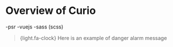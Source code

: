 # Overview of Curio
-psr
-vuejs
-sass (scss)

> {light.fa-clock} Here is an example of danger alarm message